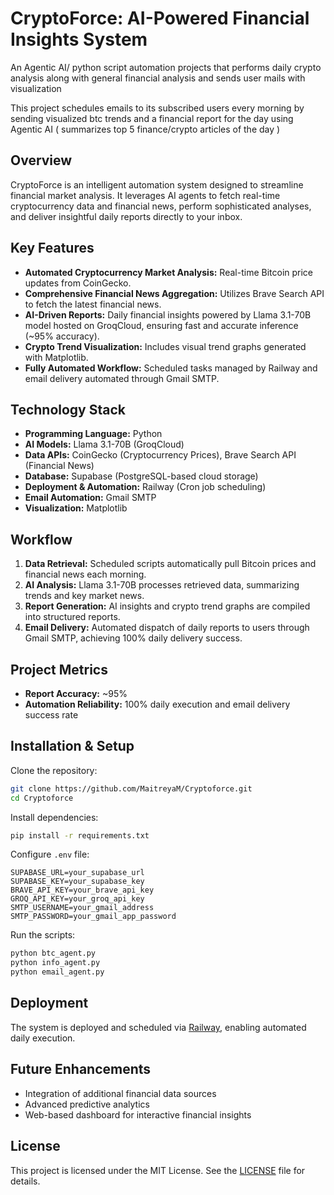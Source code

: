 # CryptoForce: AI-Powered Financial Insights System

An Agentic AI/ python script automation projects that performs daily crypto analysis along with general financial analysis and sends user mails with visualization

This project schedules emails to its subscribed users every morning by sending visualized btc trends and a financial report for the day using 
Agentic AI ( summarizes top 5 finance/crypto articles of the day )


## Overview
CryptoForce is an intelligent automation system designed to streamline financial market analysis. It leverages AI agents to fetch real-time cryptocurrency data and financial news, perform sophisticated analyses, and deliver insightful daily reports directly to your inbox.

## Key Features
- **Automated Cryptocurrency Market Analysis:** Real-time Bitcoin price updates from CoinGecko.
- **Comprehensive Financial News Aggregation:** Utilizes Brave Search API to fetch the latest financial news.
- **AI-Driven Reports:** Daily financial insights powered by Llama 3.1-70B model hosted on GroqCloud, ensuring fast and accurate inference (~95% accuracy).
- **Crypto Trend Visualization:** Includes visual trend graphs generated with Matplotlib.
- **Fully Automated Workflow:** Scheduled tasks managed by Railway and email delivery automated through Gmail SMTP.

## Technology Stack
- **Programming Language:** Python
- **AI Models:** Llama 3.1-70B (GroqCloud)
- **Data APIs:** CoinGecko (Cryptocurrency Prices), Brave Search API (Financial News)
- **Database:** Supabase (PostgreSQL-based cloud storage)
- **Deployment & Automation:** Railway (Cron job scheduling)
- **Email Automation:** Gmail SMTP
- **Visualization:** Matplotlib

## Workflow
1. **Data Retrieval:** Scheduled scripts automatically pull Bitcoin prices and financial news each morning.
2. **AI Analysis:** Llama 3.1-70B processes retrieved data, summarizing trends and key market news.
3. **Report Generation:** AI insights and crypto trend graphs are compiled into structured reports.
4. **Email Delivery:** Automated dispatch of daily reports to users through Gmail SMTP, achieving 100% daily delivery success.

## Project Metrics
- **Report Accuracy:** ~95%
- **Automation Reliability:** 100% daily execution and email delivery success rate

## Installation & Setup
Clone the repository:
```bash
git clone https://github.com/MaitreyaM/Cryptoforce.git
cd Cryptoforce
```

Install dependencies:
```bash
pip install -r requirements.txt
```

Configure `.env` file:
```env
SUPABASE_URL=your_supabase_url
SUPABASE_KEY=your_supabase_key
BRAVE_API_KEY=your_brave_api_key
GROQ_API_KEY=your_groq_api_key
SMTP_USERNAME=your_gmail_address
SMTP_PASSWORD=your_gmail_app_password
```

Run the scripts:
```bash
python btc_agent.py
python info_agent.py
python email_agent.py
```

## Deployment
The system is deployed and scheduled via [Railway](https://railway.app), enabling automated daily execution.

## Future Enhancements
- Integration of additional financial data sources
- Advanced predictive analytics
- Web-based dashboard for interactive financial insights

## License
This project is licensed under the MIT License. See the [LICENSE](LICENSE) file for details.

